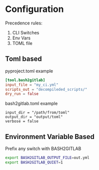 # Configuration

Precedence rules:

1. CLI Switches
2. Env Vars
3. TOML file

## Toml based

pyproject.toml example
```toml
[tool.bash2gitlab]
input_file = "my_ci.yml"
scripts_out = "decompileded_scripts/"
dry_run = false
```

bash2gitlab.toml example
```
input_dir = "/path/from/toml"
output_dir = "output/toml"
verbose = false
```

## Environment Variable Based

Prefix any switch with BASH2GITLAB
```bash
export BASH2GITLAB_OUTPUT_FILE=out.yml
export BASH2GITLAB_QUIET=1
```